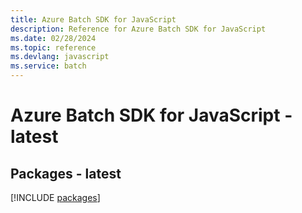 ```yaml
---
title: Azure Batch SDK for JavaScript
description: Reference for Azure Batch SDK for JavaScript
ms.date: 02/28/2024
ms.topic: reference
ms.devlang: javascript
ms.service: batch
---
```

# Azure Batch SDK for JavaScript - latest
## Packages - latest
[!INCLUDE [packages](batch-index.md)]